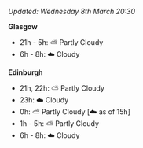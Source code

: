 *Updated: Wednesday 8th March 20:30*

**Glasgow**

* 21h - 5h: :partly_sunny: Partly Cloudy
* 6h - 8h: :cloud: Cloudy

**Edinburgh**

* 21h, 22h: :partly_sunny: Partly Cloudy
* 23h: :cloud: Cloudy
* 0h: :partly_sunny: Partly Cloudy [:cloud: as of 15h]
* 1h - 5h: :partly_sunny: Partly Cloudy
* 6h - 8h: :cloud: Cloudy
